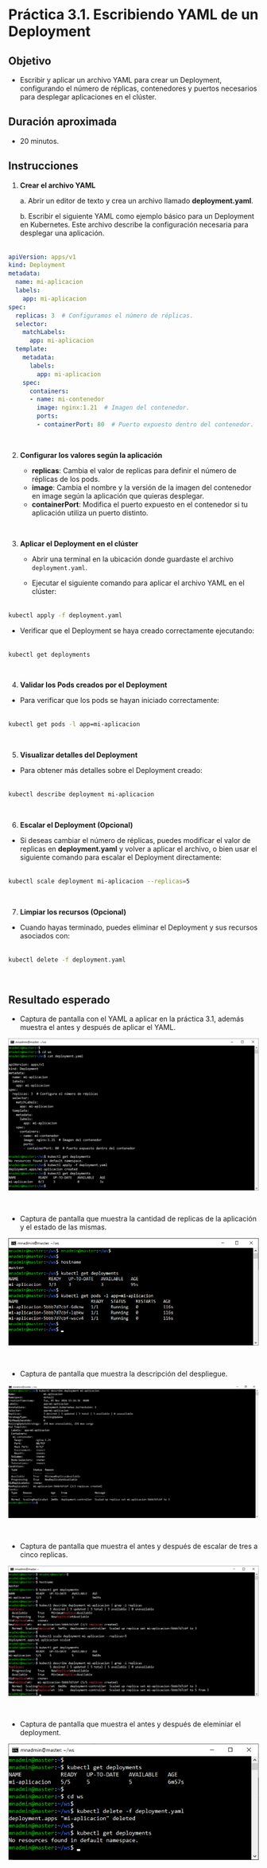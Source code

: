 # Práctica 3.1. Escribiendo YAML de un Deployment

## Objetivo 
- Escribir y aplicar un archivo YAML para crear un Deployment, configurando el número de réplicas, contenedores y puertos necesarios para desplegar aplicaciones en el clúster.

## Duración aproximada
- 20 minutos.

## Instrucciones

1. **Crear el archivo YAML**

    a. Abrir un editor de texto y crea un archivo llamado **deployment.yaml**.

    b. Escribir el siguiente YAML como ejemplo básico para un Deployment en Kubernetes. Este archivo describe la configuración necesaria para desplegar una aplicación.

```yaml

apiVersion: apps/v1
kind: Deployment
metadata:
  name: mi-aplicacion
  labels:
    app: mi-aplicacion
spec:
  replicas: 3  # Configuramos el número de réplicas.
  selector:
    matchLabels:
      app: mi-aplicacion
  template:
    metadata:
      labels:
        app: mi-aplicacion
    spec:
      containers:
      - name: mi-contenedor
        image: nginx:1.21  # Imagen del contenedor.
        ports:
        - containerPort: 80  # Puerto expuesto dentro del contenedor.
```

<br/>

2. **Configurar los valores según la aplicación**

    - **replicas**: Cambia el valor de replicas para definir el número de réplicas de los pods.
    - **image**: Cambia el nombre y la versión de la imagen del contenedor en image según la aplicación que quieras desplegar.
    - **containerPort**: Modifica el puerto expuesto en el contenedor si tu aplicación utiliza un puerto distinto.

<br/>

3. **Aplicar el Deployment en el clúster**

    - Abrir una terminal en la ubicación donde guardaste el archivo `deployment.yaml`.

    - Ejecutar el siguiente comando para aplicar el archivo YAML en el clúster:

```bash
 
kubectl apply -f deployment.yaml
```

-   Verificar que el Deployment se haya creado correctamente ejecutando:

```bash
 
kubectl get deployments
```

<br/>

4. **Validar los Pods creados por el Deployment**

- Para verificar que los pods se hayan iniciado correctamente:

```bash
 
kubectl get pods -l app=mi-aplicacion
```
 
 <br/>

5. **Visualizar detalles del Deployment**

- Para obtener más detalles sobre el Deployment creado:

```bash
 
kubectl describe deployment mi-aplicacion

```

<br/>


6. **Escalar el Deployment (Opcional)**

-   Si deseas cambiar el número de réplicas, puedes modificar el valor de replicas en **deployment.yaml** y volver a aplicar el archivo, o bien usar el siguiente comando para escalar el Deployment directamente:

```bash
 
kubectl scale deployment mi-aplicacion --replicas=5
```
 

<br/>


7. **Limpiar los recursos (Opcional)**

- Cuando hayas terminado, puedes eliminar el Deployment y sus recursos asociados con:

```bash
 
kubectl delete -f deployment.yaml
```
 

<br/>


## Resultado esperado

- Captura de pantalla con el YAML a aplicar en la práctica 3.1, además muestra el antes y después de aplicar el YAML.

![YAML](../images/u3_1_1.png)

<br/>

- Captura de pantalla que muestra la cantidad de replicas de la aplicación y el estado de las mismas.

![kubectl ](../images/u3_1_2.png)

<br/>

- Captura de pantalla que muestra la descripción del despliegue.

![kubectl](../images/u3_1_3.png)

<br/>

- Captura de pantalla que muestra el antes y después de escalar de tres a cinco replicas.

![kubectl](../images/u3_1_4.png)

<br/>

- Captura de pantalla que muestra el antes y después de eleminiar el deployment.

![kubectl](../images/u3_1_5.png)

<br/>
